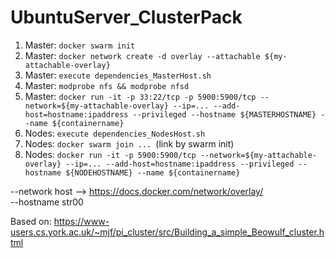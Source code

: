 # UbuntuServer_ClusterPack

1. Master:      `docker swarm init`
2. Master:      `docker network create -d overlay --attachable ${my-attachable-overlay}`
3. Master:      `execute dependencies_MasterHost.sh`
4. Master:      `modprobe nfs && modprobe nfsd`
5. Master:      `docker run -it -p 33:22/tcp -p 5900:5900/tcp --network=${my-attachable-overlay} --ip=... --add-host=hostname:ipaddress --privileged --hostname ${MASTERHOSTNAME} --name ${containername}`
6. Nodes:       `execute dependencies_NodesHost.sh`
7. Nodes:       `docker swarm join ... `(link by swarm init)
8. Nodes:       `docker run -it -p 5900:5900/tcp --network=${my-attachable-overlay} --ip=... --add-host=hostname:ipaddress --privileged --hostname ${NODEHOSTNAME} --name ${containername}`



--network host --> https://docs.docker.com/network/overlay/ <br>
--hostname str00

Based on: https://www-users.cs.york.ac.uk/~mjf/pi_cluster/src/Building_a_simple_Beowulf_cluster.html
